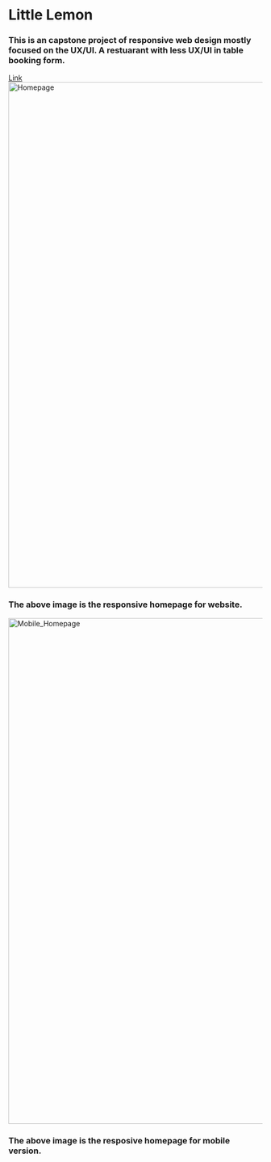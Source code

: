 # Little Lemon
### This is an capstone project of responsive web design mostly focused on the UX/UI. A restuarant with less UX/UI in table booking form.
<a href="">Link</a>
<img src ="https://github.com/MaddYManI/Web-practice/blob/main/localhost_3000_%20(1).png" alt = "Homepage" height= "1000px">

### The above image is the responsive homepage for website.

<img src="https://github.com/MaddYManI/Web-practice/blob/main/Mobile_homepage.png" alt="Mobile_Homepage" height= "1000px">

### The above image is the resposive homepage for mobile version.
